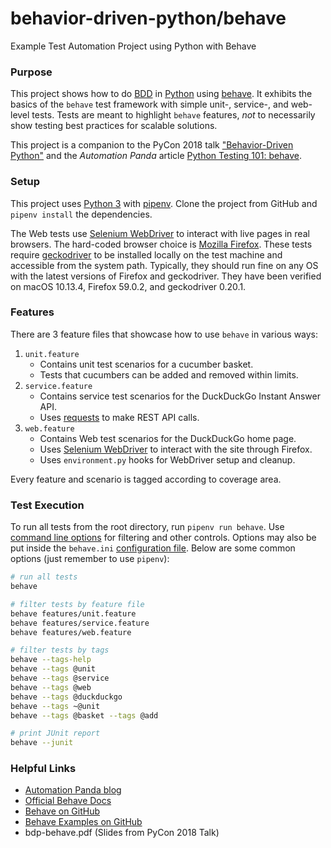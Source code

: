 # behavior-driven-python/behave
Example Test Automation Project using Python with Behave

### Purpose
This project shows how to do [BDD](https://automationpanda.com/bdd/)
in [Python](https://automationpanda.com/python/)
using [behave](http://behave.readthedocs.io/en/latest/index.html).
It exhibits the basics of the `behave` test framework
with simple unit-, service-, and web-level tests.
Tests are meant to highlight `behave` features,
*not* to necessarily show testing best practices for scalable solutions.

This project is a companion to the PyCon 2018 talk
["Behavior-Driven Python"](https://us.pycon.org/2018/schedule/presentation/87/)
and the *Automation Panda* article
[Python Testing 101: behave](https://automationpanda.com/2018/05/11/python-testing-101-behave/).

### Setup
This project uses
[Python 3](https://automationpanda.com/2017/02/07/which-version-of-python-should-i-use/)
with
[pipenv](https://automationpanda.com/2018/04/16/pipenv-python-packagement-for-champions/).
Clone the project from GitHub and `pipenv install` the dependencies.

The Web tests use
[Selenium WebDriver](https://www.seleniumhq.org/projects/webdriver/)
to interact with live pages in real browsers.
The hard-coded browser choice is
[Mozilla Firefox](https://www.mozilla.org/en-US/firefox/new/).
These tests require
[geckodriver](https://github.com/mozilla/geckodriver/releases)
to be installed locally on the test machine and accessible from the system path.
Typically, they should run fine on any OS with the latest versions of Firefox and geckodriver.
They have been verified on macOS 10.13.4, Firefox 59.0.2, and geckodriver 0.20.1.

### Features
There are 3 feature files that showcase how to use `behave` in various ways:

1. `unit.feature`
   * Contains unit test scenarios for a cucumber basket.
   * Tests that cucumbers can be added and removed within limits.
2. `service.feature`
   * Contains service test scenarios for the DuckDuckGo Instant Answer API.
   * Uses [requests](http://docs.python-requests.org/) to make REST API calls.
3. `web.feature`
   * Contains Web test scenarios for the DuckDuckGo home page.
   * Uses [Selenium WebDriver](https://www.seleniumhq.org/projects/webdriver/)
     to interact with the site through Firefox.
   * Uses `environment.py` hooks for WebDriver setup and cleanup.

Every feature and scenario is tagged according to coverage area.

### Test Execution
To run all tests from the root directory, run `pipenv run behave`.
Use [command line options](http://behave.readthedocs.io/en/latest/behave.html)
for filtering and other controls.
Options may also be put inside the `behave.ini`
[configuration file](http://behave.readthedocs.io/en/latest/behave.html#configuration-files).
Below are some common options (just remember to use `pipenv`):

```bash
# run all tests
behave

# filter tests by feature file
behave features/unit.feature
behave features/service.feature
behave features/web.feature

# filter tests by tags
behave --tags-help
behave --tags @unit
behave --tags @service
behave --tags @web
behave --tags @duckduckgo
behave --tags ~@unit
behave --tags @basket --tags @add

# print JUnit report
behave --junit
```

### Helpful Links

* [Automation Panda blog](https://automationpanda.com/)
* [Official Behave Docs](https://behave.readthedocs.io/en/latest/)
* [Behave on GitHub](https://github.com/behave/behave)
* [Behave Examples on GitHub](https://github.com/behave/behave.example)
* bdp-behave.pdf (Slides from PyCon 2018 Talk)
